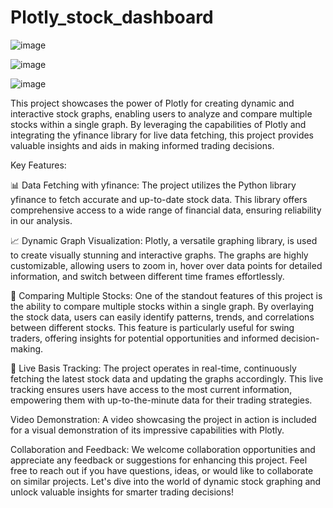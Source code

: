 # Plotly_stock_dashboard

![image](https://github.com/Bhipanshu/Plotly_stock_dashboard/assets/91373531/33302724-7a89-4487-ba9f-f5996ea7d77f)

![image](https://github.com/Bhipanshu/Plotly_stock_dashboard/assets/91373531/3e0fd0cf-9a06-41c1-a5b0-fcd15b0b8f84)

![image](https://github.com/Bhipanshu/Plotly_stock_dashboard/assets/91373531/18336932-5898-4187-a8d6-6ccbc246ecf1)




This project showcases the power of Plotly for creating dynamic and interactive stock graphs, enabling users to analyze and compare multiple stocks within a single graph. By leveraging the capabilities of Plotly and integrating the yfinance library for live data fetching, this project provides valuable insights and aids in making informed trading decisions.

Key Features:

📊 Data Fetching with yfinance: The project utilizes the Python library yfinance to fetch accurate and up-to-date stock data. This library offers comprehensive access to a wide range of financial data, ensuring reliability in our analysis.

📈 Dynamic Graph Visualization: Plotly, a versatile graphing library, is used to create visually stunning and interactive graphs. The graphs are highly customizable, allowing users to zoom in, hover over data points for detailed information, and switch between different time frames effortlessly.

🔄 Comparing Multiple Stocks: One of the standout features of this project is the ability to compare multiple stocks within a single graph. By overlaying the stock data, users can easily identify patterns, trends, and correlations between different stocks. This feature is particularly useful for swing traders, offering insights for potential opportunities and informed decision-making.

🚀 Live Basis Tracking: The project operates in real-time, continuously fetching the latest stock data and updating the graphs accordingly. This live tracking ensures users have access to the most current information, empowering them with up-to-the-minute data for their trading strategies.

Video Demonstration:
A video showcasing the project in action is included for a visual demonstration of its impressive capabilities with Plotly.

Collaboration and Feedback:
We welcome collaboration opportunities and appreciate any feedback or suggestions for enhancing this project. Feel free to reach out if you have questions, ideas, or would like to collaborate on similar projects. Let's dive into the world of dynamic stock graphing and unlock valuable insights for smarter trading decisions!
